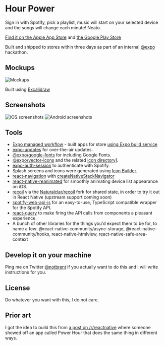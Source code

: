 # Hour Power

Sign in with Spotify, pick a playlist, music will start on your selected device and the songs will change each minute! Neato.

[Find it on the Apple App Store](https://apps.apple.com/us/app/hour-power/id1515672448?ls=1) and [the Google Play Store](https://play.google.com/store/apps/details?id=xyz.bront.hourpower)

Built and shipped to stores within three days as part of an internal [@expo](https://github.com/expo) hackathon.

## Mockups

![Mockups](https://github.com/brentvatne/hourpower/raw/master/_static/mockups.png)

Built using [Excalidraw](https://excalidraw.com/)

## Screenshots

![iOS screenshots](https://github.com/brentvatne/hourpower/raw/master/_static/ios.png)
![Android screenshots](https://github.com/brentvatne/hourpower/raw/master/_static/android.png)

## Tools

- [Expo managed workflow](https://docs.expo.io/introduction/managed-vs-bare/) - built apps for store [using Expo build service](https://docs.expo.io/distribution/building-standalone-apps/)
- [expo-updates](https://docs.expo.io/versions/latest/sdk/updates/) for over-the-air updates.
- [@expo/google-fonts](https://github.com/expo/google-fonts) for including Google Fonts.
- [@expo/vector-icons](https://docs.expo.io/guides/icons/) and the related [icon directory](https://icons.expo.fyi/)].
- [expo-auth-session](https://docs.expo.io/versions/latest/sdk/auth-session/) to authenticate with Spotify.
- Splash screens and icons were generated using [Icon Builder](https://buildicon.netlify.app/).
- [react-navigation](https://reactnavigation.org) with [createNativeStackNavigator](https://github.com/software-mansion/react-native-screens/tree/master/native-stack)
- [react-native-reanimated](https://github.com/software-mansion/react-native-reanimated) for smoothly animating device list appearance on iOS.
- [recoil](https://recoiljs.org/) via the [Naturalclar/recoil](https://github.com/Naturalclar/recoil) fork for shared state, in order to try it out in React Native (upstream support coming soon)
- [spotify-web-api-js](https://github.com/JMPerez/spotify-web-api-js) for an easy-to-use, TypeScript compatible wrapper for the Spotify API.
- [react-query](https://github.com/tannerlinsley/react-query) to make firing the API calls from components a pleasant experience.
- A bunch of other libraries for the things you'd expect them to be for, to name a few: @react-native-community/async-storage, @react-native-community/hooks, react-native-htmlview, react-native-safe-area-context

## Develop it on your machine

Ping me on Twitter [@notbrent](https://twitter.com/notbrent) if you actually want to do this and I will write instructions for you.

## License

Do whatever you want with this, I do not care.

## Prior art

I got the idea to build this from [a post on /r/reactnative](https://www.reddit.com/r/reactnative/comments/ggds8s/power_hour_playlist_my_first_react_native_app/) where someone showed off an app called Power Hour that does the same thing in different ways.